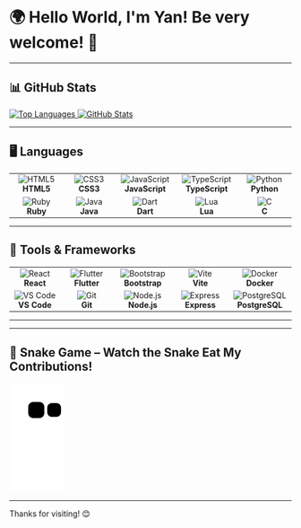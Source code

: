 # 🌍 Hello World, I'm Yan! Be very welcome! 👋

---

## 📊 GitHub Stats

<a href="https://github.com/YanWeberFrancelino">
  <img height="180em" src="https://github-readme-stats.vercel.app/api/top-langs/?username=YanWeberFrancelino&layout=compact&langs_count=10&theme=tokyonight" alt="Top Languages" />
</a>
<a href="https://github.com/YanWeberFrancelino">
  <img height="180em" src="https://github-readme-stats.vercel.app/api?username=YanWeberFrancelino&show_icons=true&theme=tokyonight&include_all_commits=true&count_private=true&cache_seconds=86400" alt="GitHub Stats" />
</a>

---


## 🖥️ Languages

<table>
  <tr>
    <td align="center" width="120">
      <img src="https://img.icons8.com/color/2x/html-5.png" width="70" height="70" alt="HTML5" />
      <br /><strong>HTML5</strong>
    </td>
    <td align="center" width="120">
      <img src="https://img.icons8.com/color/2x/css3.png" width="70" height="70" alt="CSS3" />
      <br /><strong>CSS3</strong>
    </td>
    <td align="center" width="120">
      <img src="https://static.vecteezy.com/system/resources/previews/027/127/560/non_2x/javascript-logo-javascript-icon-transparent-free-png.png" width="70" height="70" alt="JavaScript" />
      <br /><strong>JavaScript</strong>
    </td>
    <td align="center" width="120">
      <img src="https://img.icons8.com/fluency/48/000000/typescript.png" width="70" height="70" alt="TypeScript" />
      <br /><strong>TypeScript</strong>
    </td>
    <td align="center" width="120">
      <img src="https://www.pngall.com/wp-content/uploads/5/Python-PNG-Image.png" width="70" height="70" alt="Python" />
      <br /><strong>Python</strong>
    </td>
  </tr>
  <tr>
    <td align="center" width="120">
      <img src="https://lenguajesdeprogramacion.net/wp-content/uploads/2018/02/Lenguaje-de-programacion-Ruby-300x200.png" width="70" height="70" alt="Ruby" />
      <br /><strong>Ruby</strong>
    </td>
    <td align="center" width="120">
      <img src="https://logodix.com/logo/283001.png" width="70" height="70" alt="Java" />
      <br /><strong>Java</strong>
    </td>
    <td align="center" width="120">
      <img src="https://glot.io/static/img/dart.svg.png?etag=gODPr045" width="70" height="70" alt="Dart" />
      <br /><strong>Dart</strong>
    </td>
    <td align="center" width="120">
      <img src="https://img.icons8.com/color/344/lua-language.png" width="70" height="70" alt="Lua" />
      <br /><strong>Lua</strong>
    </td>
    <td align="center" width="120">
      <img src="https://th.bing.com/th/id/OIP.DjO9lt4rFay46XaBasR7TAAAAA?rs=1&pid=ImgDetMain" width="70" height="70" alt="C" />
      <br /><strong>C</strong>
    </td>
  </tr>
</table>

---

## 🔧 Tools & Frameworks

<table>
  <tr>
    <td align="center" width="120">
      <img src="https://upload.wikimedia.org/wikipedia/commons/thumb/a/a7/React-icon.svg/539px-React-icon.svg.png" width="70" height="70" alt="React" />
      <br /><strong>React</strong>
    </td>
    <td align="center" width="120">
      <img src="https://glot.io/static/img/dart.svg.png?etag=gODPr045" width="70" height="70" alt="Flutter" />
      <br /><strong>Flutter</strong>
    </td>
    <td align="center" width="120">
      <img src="https://img.icons8.com/color/2x/bootstrap.png" width="70" height="70" alt="Bootstrap" />
      <br /><strong>Bootstrap</strong>
    </td>
    <td align="center" width="120">
      <img src="https://logospng.org/download/vite-js/vite-js-4096-logo.png" width="70" height="70" alt="Vite" />
      <br /><strong>Vite</strong>
    </td>
    <td align="center" width="120">
      <img src="https://img.icons8.com/color/2x/docker.png" width="70" height="70" alt="Docker" />
      <br /><strong>Docker</strong>
    </td>
  </tr>
  <tr>
    <td align="center" width="120">
      <img src="https://code.visualstudio.com/assets/images/code-stable.png" width="70" height="70" alt="VS Code" />
      <br /><strong>VS Code</strong>
    </td>
    <td align="center" width="120">
      <img src="https://img.icons8.com/color/48/000000/git.png" width="70" height="70" alt="Git" />
      <br /><strong>Git</strong>
    </td>
    <td align="center" width="120">
      <img src="https://logodix.com/logo/1764882.png" width="70" height="70" alt="Node.js" />
      <br /><strong>Node.js</strong>
    </td>
    <td align="center" width="120">
      <img src="https://ajeetchaulagain.com/static/7cb4af597964b0911fe71cb2f8148d64/87351/express-js.png" width="70" height="70" alt="Express" />
      <br /><strong>Express</strong>
    </td>
    <td align="center" width="120">
      <img src="https://th.bing.com/th/id/R.d86c00d4cee013a070c3be50645a631b?rik=v3YhjWyliCxS%2fA&pid=ImgRaw&r=0" width="70" height="70" alt="PostgreSQL" />
      <br /><strong>PostgreSQL</strong>
    </td>
  </tr>
</table>

---

<!--
## 🌐 Connect with Me

Feel free to reach out or follow me on:

[![LinkedIn](https://img.shields.io/badge/LinkedIn-0077B5?style=for-the-badge&logo=linkedin&logoColor=white)](https://www.linkedin.com/in/YanWeberFrancelino)
[![Instagram](https://img.shields.io/badge/Instagram-E4405F?style=for-the-badge&logo=instagram&logoColor=white)](https://www.instagram.com/YanWeberFrancelino)

-->

---

## 🐍 Snake Game – Watch the Snake Eat My Contributions!

![Snake animation](https://github.com/YanWeberFrancelino/YanWeberFrancelino/blob/output/github-contribution-grid-snake.svg)

---
Thanks for visiting! 😊
